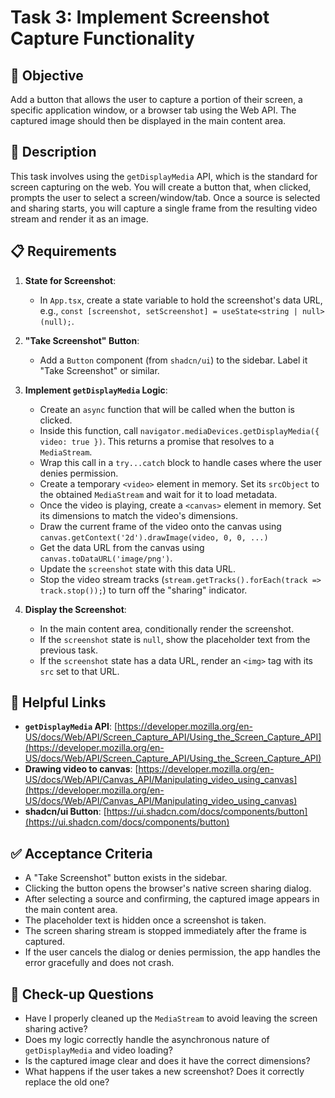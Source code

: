 # Task 3: Implement Screenshot Capture Functionality

## 🎯 Objective

Add a button that allows the user to capture a portion of their screen, a specific application window, or a browser tab using the Web API. The captured image should then be displayed in the main content area.

## 📝 Description

This task involves using the `getDisplayMedia` API, which is the standard for screen capturing on the web. You will create a button that, when clicked, prompts the user to select a screen/window/tab. Once a source is selected and sharing starts, you will capture a single frame from the resulting video stream and render it as an image.

## 📋 Requirements

1.  **State for Screenshot**:

    - In `App.tsx`, create a state variable to hold the screenshot's data URL, e.g., `const [screenshot, setScreenshot] = useState<string | null>(null);`.

2.  **"Take Screenshot" Button**:

    - Add a `Button` component (from `shadcn/ui`) to the sidebar. Label it "Take Screenshot" or similar.

3.  **Implement `getDisplayMedia` Logic**:

    - Create an `async` function that will be called when the button is clicked.
    - Inside this function, call `navigator.mediaDevices.getDisplayMedia({ video: true })`. This returns a promise that resolves to a `MediaStream`.
    - Wrap this call in a `try...catch` block to handle cases where the user denies permission.
    - Create a temporary `<video>` element in memory. Set its `srcObject` to the obtained `MediaStream` and wait for it to load metadata.
    - Once the video is playing, create a `<canvas>` element in memory. Set its dimensions to match the video's dimensions.
    - Draw the current frame of the video onto the canvas using `canvas.getContext('2d').drawImage(video, 0, 0, ...)`
    - Get the data URL from the canvas using `canvas.toDataURL('image/png')`.
    - Update the `screenshot` state with this data URL.
    - Stop the video stream tracks (`stream.getTracks().forEach(track => track.stop());`) to turn off the "sharing" indicator.

4.  **Display the Screenshot**:
    - In the main content area, conditionally render the screenshot.
    - If the `screenshot` state is `null`, show the placeholder text from the previous task.
    - If the `screenshot` state has a data URL, render an `<img>` tag with its `src` set to that URL.

## 🔗 Helpful Links

- **`getDisplayMedia` API**: [https://developer.mozilla.org/en-US/docs/Web/API/Screen_Capture_API/Using_the_Screen_Capture_API](https://developer.mozilla.org/en-US/docs/Web/API/Screen_Capture_API/Using_the_Screen_Capture_API)
- **Drawing video to canvas**: [https://developer.mozilla.org/en-US/docs/Web/API/Canvas_API/Manipulating_video_using_canvas](https://developer.mozilla.org/en-US/docs/Web/API/Canvas_API/Manipulating_video_using_canvas)
- **shadcn/ui Button**: [https://ui.shadcn.com/docs/components/button](https://ui.shadcn.com/docs/components/button)

## ✅ Acceptance Criteria

- A "Take Screenshot" button exists in the sidebar.
- Clicking the button opens the browser's native screen sharing dialog.
- After selecting a source and confirming, the captured image appears in the main content area.
- The placeholder text is hidden once a screenshot is taken.
- The screen sharing stream is stopped immediately after the frame is captured.
- If the user cancels the dialog or denies permission, the app handles the error gracefully and does not crash.

## 🧐 Check-up Questions

- Have I properly cleaned up the `MediaStream` to avoid leaving the screen sharing active?
- Does my logic correctly handle the asynchronous nature of `getDisplayMedia` and video loading?
- Is the captured image clear and does it have the correct dimensions?
- What happens if the user takes a new screenshot? Does it correctly replace the old one?

